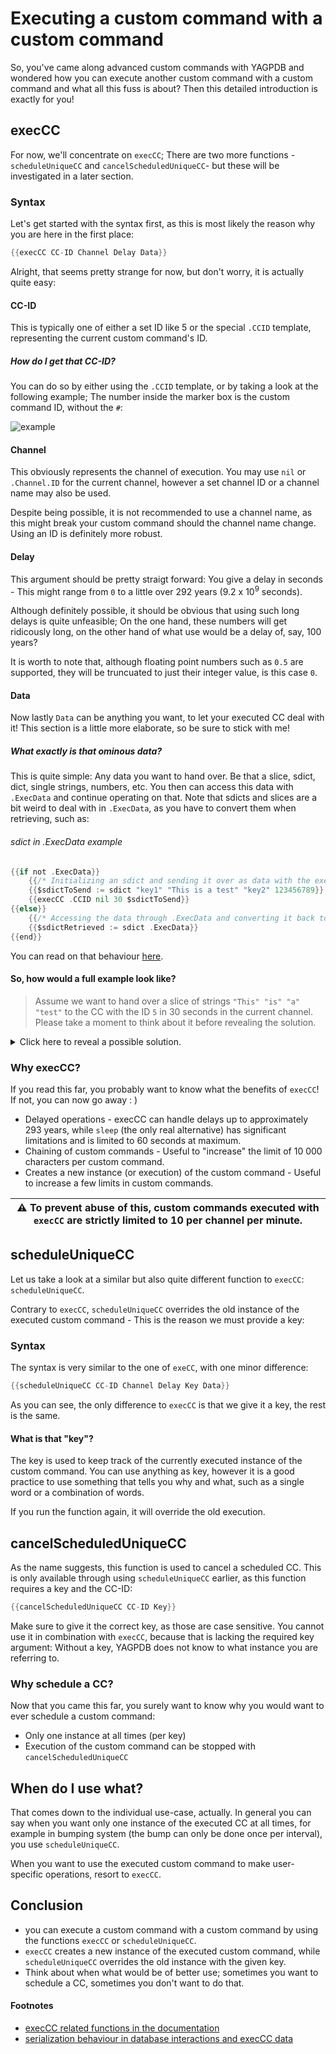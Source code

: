 # Executing a custom command with a custom command
So, you've came along advanced custom commands with YAGPDB and wondered how you can execute another custom command with a custom command and what all this fuss is about? Then this detailed introduction is exactly for you!

## execCC
For now, we'll concentrate on `execCC`; There are two more functions - `scheduleUniqueCC` and `cancelScheduledUniqueCC`- but these will be investigated in a later section.

### Syntax
Let's get started with the syntax first, as this is most likely the reason why you are here in the first place:

```go
{{execCC CC-ID Channel Delay Data}}
```
Alright, that seems pretty strange for now, but don't worry, it is actually quite easy:

#### CC-ID
This is typically one of either a set ID like 5 or the special `.CCID` template, representing the current custom command's ID.

##### How do I get that CC-ID?
You can do so by either using the `.CCID` template, or by taking a look at the following example; The number inside the marker box is the custom command ID, without the `#`:

![example](https://i.imgur.com/OWRSNlr.png)

#### Channel
This obviously represents the channel of execution. You may use `nil` or `.Channel.ID` for the current channel, however a set channel ID or a channel name may also be used.

Despite being possible, it is not recommended to use a channel name, as this might break your custom command should the channel name change. Using an ID is definitely more robust.

#### Delay
This argument should be pretty straigt forward: You give a delay in seconds - This might range from `0` to a little over 292 years (9.2 x 10<sup>9</sup> seconds).

Although definitely possible, it should be obvious that using such long delays is quite unfeasible; On the one hand, these numbers will get ridicously long, on the other hand of what use would be a delay of, say, 100 years?

It is worth to note that, although floating point numbers such as `0.5` are supported, they will be truncuated to just their integer value, is this case `0`.

#### Data
Now lastly `Data` can be anything you want, to let your executed CC deal with it!
This section is a little more elaborate, so be sure to stick with me!

##### What exactly is that ominous data?
This is quite simple: Any data you want to hand over. Be that a slice, sdict, dict, single strings, numbers, etc.
You then can access this data with `.ExecData` and continue operating on that.
Note that sdicts and slices are a bit weird to deal with in `.ExecData`, as you have to convert them when retrieving, such as:

###### sdict in .ExecData example
```go
{{if not .ExecData}}
    {{/* Initializing an sdict and sending it over as data with the execCC template. */}}
    {{$sdictToSend := sdict "key1" "This is a test" "key2" 123456789}}
    {{execCC .CCID nil 30 $sdictToSend}}
{{else}}
    {{/* Accessing the data through .ExecData and converting it back to an sdict. */}}
    {{$sdictRetrieved := sdict .ExecData}}
{{end}}
```
You can read on that behaviour [here](https://docs.yagpdb.xyz/reference/templates#templates-sdict).

#### So, how would a full example look like?

> Assume we want to hand over a slice of strings `"This" "is" "a" "test"` to the CC with the ID `5` in 30 seconds in the current channel. Please take a moment to think about it before revealing the solution.

<details>
<summary>Click here to reveal a possible solution.</summary>

```go
{{$slice := cslice "This" "is" "a" "test"}}
{{execCC 5 nil 30 $slice}}
```
*Similarily, for dict and sdict you can do the same. Just keep their syntax in mind. For simple variables such as the string `"Hello"` or a number `123`, you can just put that in place of `$slice` on the second line.*
</details> 

### Why execCC?
If you read this far, you probably want to know what the benefits of `execCC`! If not, you can now go away : )

* Delayed operations - execCC can handle delays up to approximately 293 years, while `sleep` (the only real alternative) has significant limitations and is limited to 60 seconds at maximum.
* Chaining of custom commands - Useful to "increase" the limit of 10 000 characters per custom command.
* Creates a new instance (or execution) of the custom command - Useful to increase a few limits in custom commands.

| ⚠ To prevent abuse of this, custom commands executed with `execCC` are strictly limited to 10 per channel per minute. |
| --- |

## scheduleUniqueCC
Let us take a look at a similar but also quite different function to `execCC`: `scheduleUniqueCC`.

Contrary to `execCC`, `scheduleUniqueCC` overrides the old instance of the executed custom command - This is the reason we must provide a key:

### Syntax
The syntax is very similar to the one of `exeCC`, with one minor difference:
```go
{{scheduleUniqueCC CC-ID Channel Delay Key Data}}
```
As you can see, the only difference to `execCC` is that we give it a key, the rest is the same.

#### What is that "key"?
The key is used to keep track of the currently executed instance of the custom command. You can use anything as key, however it is a good practice to use something that tells you why and what, such as a single word or a combination of words.

If you run the function again, it will override the old execution.

## cancelScheduledUniqueCC
As the name suggests, this function is used to cancel a scheduled CC. This is only available through using `scheduleUniqueCC` earlier, as this function requires a key and the CC-ID:
```go
{{cancelScheduledUniqueCC CC-ID Key}}
```
Make sure to give it the correct key, as those are case sensitive. You cannot use it in combination with `execCC`, because that is lacking the required key argument: Without a key, YAGPDB does not know to what instance you are referring to.

### Why schedule a CC?
Now that you came this far, you surely want to know why you would want to ever schedule a custom command:

* Only one instance at all times (per key)
* Execution of the custom command can be stopped with `cancelScheduledUniqueCC`

## When do I use what?
That comes down to the individual use-case, actually. In general you can say when you want only one instance of the executed CC at all times, for example in bumping system (the bump can only be done once per interval), you use `scheduleUniqueCC`. 

When you want to use the executed custom command to make user-specific operations, resort to `execCC`.

## Conclusion
* you can execute a custom command with a custom command by using the functions `execCC` or `scheduleUniqueCC`.
* `execCC` creates a new instance of the executed custom command, while `scheduleUniqueCC` overrides the old instance with the given key.
* Think about when what would be of better use; sometimes you want to schedule a CC, sometimes you don't want to do that.

#### Footnotes
* [execCC related functions in the documentation](https://docs.yagpdb.xyz/reference/templates#execcc)
* [serialization behaviour in database interactions and execCC data](https://docs.yagpdb.xyz/reference/templates#templates-sdict)
